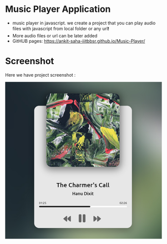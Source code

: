 # Music Player Application
- music player in javascript. we create a project that you can play audio files with javascript from local folder or any url❗️
- More audio files or url can be later added
- GitHUB pages: https://ankit-saha-iiitbbsr.github.io/Music-Player/

# Screenshot
Here we have project screenshot :

![screenshot](screenshot.jpg)
